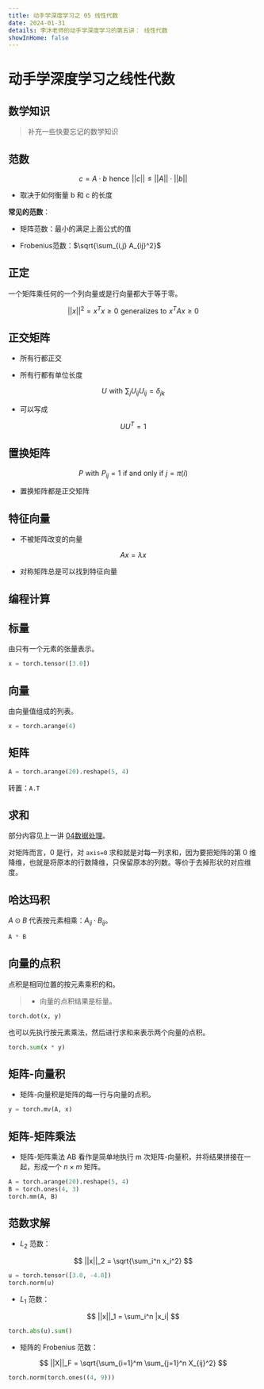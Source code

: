 ```yaml
---
title: 动手学深度学习之 05 线性代数
date: 2024-01-31
details: 李沐老师的动手学深度学习的第五讲： 线性代数
showInHome: false
---
```


# 动手学深度学习之线性代数

## 数学知识

> 补充一些快要忘记的数学知识

## 范数

$$
c = A \cdot b\,\, \text{hence}\,\, ||c|| \leq ||A|| \cdot ||b||
$$

- 取决于如何衡量 b 和 c 的长度

**常见的范数**：

- 矩阵范数：最小的满足上面公式的值

- Frobenius范数：$\sqrt{\sum_{i,j} A_{ij}^2}$

## 正定

一个矩阵乘任何的一个列向量或是行向量都大于等于零。

$$
||x||^2 = x^T x \geq 0 \,\, \text{generalizes to}\,\, x^T A x \geq 0
$$

## 正交矩阵

- 所有行都正交

- 所有行都有单位长度

$$
U\,\, \text{with}\,\, \sum_j U_{ij} U_{ij} = \delta_{jk}
$$

- 可以写成

$$UU^T=1$$

## 置换矩阵

$$
P \,\, \text{with}\,\, P_{ij} = 1 \,\, \text{if and only if}\,\, j = \pi(i)
$$

- 置换矩阵都是正交矩阵

## 特征向量

- 不被矩阵改变的向量

$$
Ax = \lambda x
$$

- 对称矩阵总是可以找到特征向量

## 编程计算

## 标量

由只有一个元素的张量表示。

```python
x = torch.tensor([3.0])
```

## 向量

由向量值组成的列表。

```python
x = torch.arange(4)
```

## 矩阵

```python
A = torch.arange(20).reshape(5, 4)
```

转置：`A.T`

## 求和

部分内容见上一讲 [04数据处理](./04数据操作处理.md)。

对矩阵而言，0 是行，对 `axis=0` 求和就是对每一列求和，因为要把矩阵的第 0 维降维，也就是将原本的行数降维，只保留原本的列数。等价于去掉形状的对应维度。

## 哈达玛积

$A \odot B$ 代表按元素相乘：$A_{ij} \cdot B_{ij}$。

```python
A * B
```

## 向量的点积

点积是相同位置的按元素乘积的和。

> - 向量的点积结果是标量。

``` python
torch.dot(x, y)
```

也可以先执行按元素乘法，然后进行求和来表示两个向量的点积。

```python
torch.sum(x * y)
```

## 矩阵-向量积

- 矩阵-向量积是矩阵的每一行与向量的点积。

```python
y = torch.mv(A, x)
```

## 矩阵-矩阵乘法

- 矩阵-矩阵乘法 AB 看作是简单地执行 m 次矩阵-向量积，并将结果拼接在一起，形成一个 $n \times m$ 矩阵。

```python
A = torch.arange(20).reshape(5, 4)
B = torch.ones(4, 3)
torch.mm(A, B)
```

## 范数求解

- $L_2$ 范数：

$$
||x||_2 = \sqrt{\sum_i^n x_i^2}
$$

``` python
u = torch.tensor([3.0, -4.0])
torch.norm(u)
```

- $L_1$ 范数：

$$
||x||_1 = \sum_i^n |x_i|
$$

```python
torch.abs(u).sum()
```

- 矩阵的 Frobenius 范数：

$$
||X||_F = \sqrt{\sum_{i=1}^m \sum_{j=1}^n X_{ij}^2}
$$

```python
torch.norm(torch.ones((4, 9)))
```
